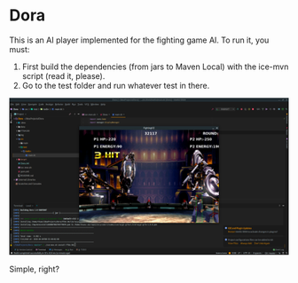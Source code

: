 # Dora

This is an AI player implemented for the fighting game AI. To run it, you must:

1. First build the dependencies (from jars to Maven Local) with the ice-mvn script (read it, please).
2. Go to the test folder and run whatever test in there.

![](images/My%20Sample%2001.png)

Simple, right?
